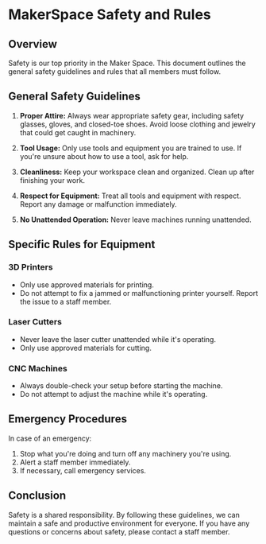 # MakerSpace Safety and Rules

## Overview

Safety is our top priority in the Maker Space. This document outlines the general safety guidelines and rules that all members must follow.

## General Safety Guidelines

1. **Proper Attire:** Always wear appropriate safety gear, including safety glasses, gloves, and closed-toe shoes. Avoid loose clothing and jewelry that could get caught in machinery.

2. **Tool Usage:** Only use tools and equipment you are trained to use. If you're unsure about how to use a tool, ask for help.

3. **Cleanliness:** Keep your workspace clean and organized. Clean up after finishing your work.

4. **Respect for Equipment:** Treat all tools and equipment with respect. Report any damage or malfunction immediately.

5. **No Unattended Operation:** Never leave machines running unattended.

## Specific Rules for Equipment

### 3D Printers

- Only use approved materials for printing.
- Do not attempt to fix a jammed or malfunctioning printer yourself. Report the issue to a staff member.

### Laser Cutters

- Never leave the laser cutter unattended while it's operating.
- Only use approved materials for cutting.

### CNC Machines

- Always double-check your setup before starting the machine.
- Do not attempt to adjust the machine while it's operating.

## Emergency Procedures

In case of an emergency:

1. Stop what you're doing and turn off any machinery you're using.
2. Alert a staff member immediately.
3. If necessary, call emergency services.

## Conclusion

Safety is a shared responsibility. By following these guidelines, we can maintain a safe and productive environment for everyone. If you have any questions or concerns about safety, please contact a staff member.

